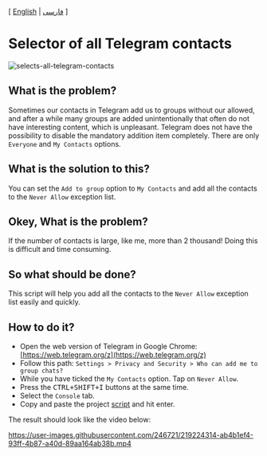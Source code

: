 [ [English](README.md) | [فارسی](README-fa.md) ]

# Selector of all Telegram contacts

![selects-all-telegram-contacts](https://user-images.githubusercontent.com/246721/219224579-c1f020c6-3dd6-4285-b3df-0170550cb104.png)

## What is the problem?
Sometimes our contacts in Telegram add us to groups without our allowed, and after a while many groups are added unintentionally that often do not have interesting content, which is unpleasant.
Telegram does not have the possibility to disable the mandatory addition item completely. There are only `Everyone` and `My Contacts` options.

## What is the solution to this?
You can set the `Add to group` option to `My Contacts` and add all the contacts to the `Never Allow` exception list.

## Okey, What is the problem?
If the number of contacts is large, like me, more than 2 thousand! Doing this is difficult and time consuming.

## So what should be done?
This script will help you add all the contacts to the `Never Allow` exception list easily and quickly.

## How to do it?
- Open the web version of Telegram in Google Chrome: [https://web.telegram.org/z](https://web.telegram.org/z)
- Follow this path: `Settings > Privacy and Security > Who can add me to group chats?`
- While you have ticked the `My Contacts` option. Tap on `Never Allow`.
- Press the <kbd>CTRL+SHIFT+I</kbd> buttons at the same time.
- Select the `Console` tab.
- Copy and paste the project [script](https://raw.githubusercontent.com/NabiKAZ/selects-all-telegram-contacts/main/selects-all-telegram-contacts.js) and hit enter.

The result should look like the video below:

https://user-images.githubusercontent.com/246721/219224314-ab4b1ef4-93ff-4b87-a40d-89aa164ab38b.mp4
